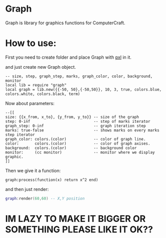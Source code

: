# Graph
Graph is library for graphics functions for ComputerCraft.

# How to use:
First you need to create folder and place Graph with [pxl](https://github.com/4x4x8/pxl) in it.


and just create new Graph object.
```
-- size, step, graph_step, marks, graph_color, color, background, monitor
local lib = require "graph"
local graph = lib.new({{-50, 50},{-50,50}}, 10, 3, true, colors.blue, colors.white, colors.black, term)
```

Now about parameters:
```
--[[
size: {{x_from, x_to}, {y_from, y_to}} -- size of the graph
step: 0-inf                            -- step of marks iterator
graph_step: 0-inf                      -- graph iteration step
marks: true-false                      -- shows marks on every marks step iterator
graph_color: colors.(color)            -- color of graph line.
color:       colors.(color)            -- color of graph axises.
background:  colors.(color)            -- background color
monitor:     (cc monitor)              -- monitor where we display graphic.
]]
```

Then we give it a function:
```
graph:process(function(x) return x^2 end)
```
and then just render:
```lua
graph:render(60,60) -- X,Y position
```

# IM LAZY TO MAKE IT BIGGER OR SOMETHING PLEASE LIKE IT OK??
